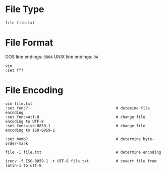 # File Type

    file file.txt

# File Format

  DOS line endings: `0D0A`
  UNIX line endings: `0A`

    vim
    :set ff?

# File Encoding

    vim file.txt
    :set fenc?                                       # detemine file encoding
    :set fenc=utf-8 	                             # change file encoding to UTF-8
    :set fenc=iso-8859-1 	                         # change file encoding to ISO-8859-1

    :set bomb?                                       # determine byte-order-mark

    file -I file.txt                                 # determine encoding

    iconv -f ISO-8859-1 -t UTF-8 file.txt            # covert file from latin-1 to utf-8


